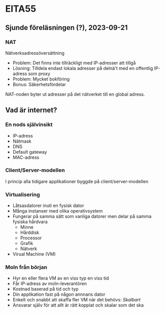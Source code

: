 # EITA55

## Sjunde föreläsningen (?), 2023-09-21

### NAT

Nätverksadressöversättning

- Problem: Det finns inte tillräckligt med IP-adresser att tillgå
- Lösning: Tilldela endast lokala adresser på delnä't med en offentlig IP-adress som proxy
- Problem: Mycket bokföring
- Bonus: Säkerhetsfördelar

NAT-noden byter ut adresser på det nätverket till en global adress.

## Vad är internet?

### En nods självinsikt

- IP-adress
- Nätmask
- DNS
- Default gateway
- MAC-adress

### Client/Server-modellen

I princip alla tidigare applikationer byggde på client/server-modellen

### Virtualisering

- Låtsasdatorer inuti en fysisk dator
- Många instanser med olika operativsystem
- Fungerar på samma sätt som vanliga datorer men delar på samma fysiska hårdvara
  - Minne
  - Hårddisk
  - Processor
  - Grafik
  - Nätverk
- Virual Machine (VM)

### Moln från början

- Hyr en eller flera VM av en viss typ en viss tid
- Får IP-adress av moln-leverantören
- Kostnad baserad på tid och typ
- Din applikation fast på någon annnans dator
- Enkelt och snabbt att skaffa fler VM när det behövs: _Skalbart_
- Ansvarar själv för att allt är rätt kopplat och skalar som det ska

